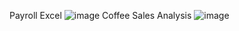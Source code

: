Payroll Excel 
![image](https://github.com/AryaTelang/excel/assets/109306134/e470e8f4-5fda-4393-95b6-cea29dc1c423)
Coffee Sales Analysis
![image](https://github.com/AryaTelang/excel/assets/109306134/31f8afbd-ff17-4e49-9978-13661f78b3d2)
